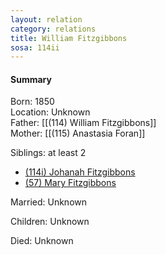 ```yaml
---
layout: relation
category: relations
title: William Fitzgibbons
sosa: 114ii
---
```


#### Summary

Born: 1850
<br>Location: Unknown
<br>Father: [[(114) William Fitzgibbons]]
<br>Mother: [[(115) Anastasia Foran]]

Siblings: at least 2

- [(114i) Johanah Fitzgibbons](app://obsidian.md/(114i)%20Johanah%20Fitzgibbons)
- [(57) Mary Fitzgibbons](app://obsidian.md/(57)%20Mary%20Fitzgibbons)

Married: Unknown

Children: Unknown

Died: Unknown

<br>

